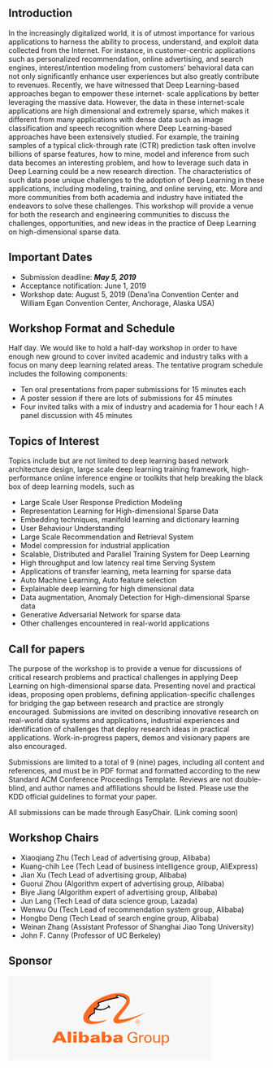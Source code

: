 ## Introduction

In the increasingly digitalized world, it is of utmost importance for various applications to harness the ability to process, understand, and exploit data collected from the Internet. For instance, in customer-centric applications such as personalized recommendation, online advertising, and search engines, interest/intention modeling from customers’ behavioral data can not only significantly enhance user experiences but also greatly contribute to revenues. Recently, we have witnessed that Deep Learning-based approaches began to empower these internet- scale applications by better leveraging the massive data. However, the data in these internet-scale applications are high dimensional and extremely sparse, which makes it different from many applications with dense data such as image classification and speech recognition where Deep Learning-based approaches have been extensively studied. For example, the training samples of a typical click-through rate (CTR) prediction task often involve billions of sparse features, how to mine, model and inference from such data becomes an interesting problem, and how to leverage such data in Deep Learning could be a new research direction. The characteristics of such data pose unique challenges to the adoption of Deep Learning in these applications, including modeling, training, and online serving, etc. More and more communities from both academia and industry have initiated the endeavors to solve these challenges. This workshop will provide a venue for both the research and engineering communities to discuss the challenges, opportunities, and new ideas in the practice of Deep Learning on high-dimensional sparse data.


## Important Dates

- Submission deadline: ***May 5, 2019***
- Acceptance notification: June 1, 2019
- Workshop date: August 5, 2019 (Dena’ina Convention Center and William Egan Convention Center, Anchorage, Alaska USA)


## Workshop Format and Schedule

Half day. We would like to hold a half-day workshop in order to have enough new ground to cover invited academic and industry talks with a focus on many deep learning related areas. The tentative program schedule includes the following components:

- Ten oral presentations from paper submissions for 15 minutes each
- A poster session if there are lots of submissions for 45 minutes
- Four invited talks with a mix of industry and academia for 1 hour each ! A panel discussion with 45 minutes

## Topics of Interest
Topics include but are not limited to deep learning based network architecture design, large scale deep learning training framework, high-performance online inference engine or toolkits that help breaking the black box of deep learning models, such as
- Large Scale User Response Prediction Modeling
- Representation Learning for High-dimensional Sparse Data
- Embedding techniques, manifold learning and dictionary learning
- User Behaviour Understanding
- Large Scale Recommendation and Retrieval System
- Model compression for industrial application
- Scalable, Distributed and Parallel Training System for Deep Learning
- High throughput and low latency real time Serving System
- Applications of transfer learning, meta learning for sparse data
- Auto Machine Learning, Auto feature selection
- Explainable deep learning for high dimensional data
- Data augmentation, Anomaly Detection for High-dimensional Sparse data
- Generative Adversarial Network for sparse data
- Other challenges encountered in real-world applications

## Call for papers
The purpose of the workshop is to provide a venue for discussions of critical research problems and practical challenges in applying Deep Learning on high-dimensional sparse data. Presenting novel and practical ideas, proposing open problems, defining application-specific challenges for bridging the gap between research and practice are strongly encouraged. Submissions are invited on describing innovative research on real-world data systems and applications, industrial experiences and identification of challenges that deploy research ideas in practical applications. Work-in-progress papers, demos and visionary papers are also encouraged.

Submissions are limited to a total of 9 (nine) pages, including all content and references, and must be in PDF format and formatted according to the new Standard ACM Conference Proceedings Template. Reviews are not double-blind, and author names and affiliations should be listed. Please use the KDD official guidelines to format your paper.

All submissions can be made through EasyChair. (Link coming soon)


## Workshop Chairs
- Xiaoqiang Zhu (Tech Lead of advertising group, Alibaba)
- Kuang-chih Lee (Tech Lead of business intelligence group, AliExpress) 
- Jian Xu (Tech Lead of advertising group, Alibaba)
- Guorui Zhou (Algorithm expert of advertising group, Alibaba)
- Biye Jiang (Algorithm expert of advertising group, Alibaba)
- Jun Lang (Tech Lead of data science group, Lazada)
- Wenwu Ou (Tech Lead of recommendation system group, Alibaba) 
- Hongbo Deng (Tech Lead of search engine group, Alibaba)
- Weinan Zhang (Assistant Professor of Shanghai Jiao Tong University) 
- John F. Canny (Professor of UC Berkeley)


## Sponsor ##
<img src="assets/img/alibaba.png" width="400px"/>
